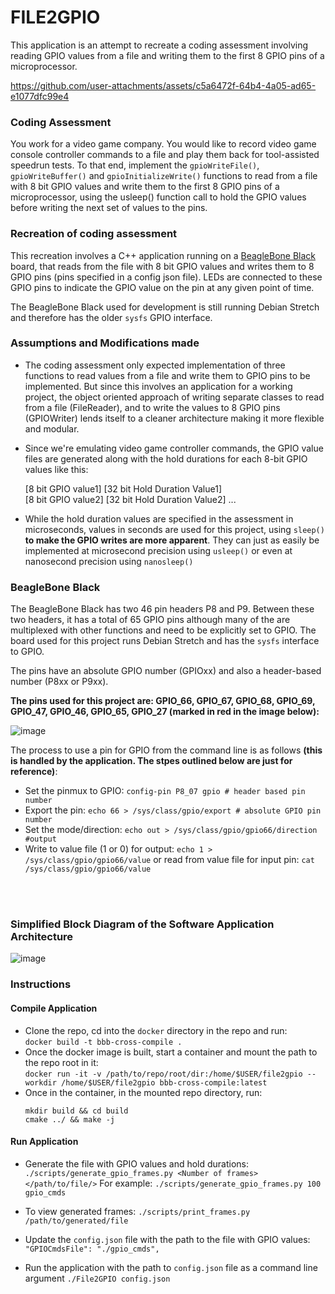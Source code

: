 # FILE2GPIO

This application is an attempt to recreate a coding assessment involving reading GPIO values from a file and writing them to the first 8 GPIO pins of a microprocessor.




https://github.com/user-attachments/assets/c5a6472f-64b4-4a05-ad65-e1077dfc99e4




### Coding Assessment
You work for a video game company. You would like to record video game console controller commands to a file and play them back for tool-assisted speedrun tests. To that end, implement the `gpioWriteFile()`, `gpioWriteBuffer()` and `gpioInitializeWrite()` functions
to read from a file with 8 bit GPIO values and write them to the first 8 GPIO pins of a microprocessor, using the usleep() function call to hold the GPIO values before writing the next set of values to the pins.


### Recreation of coding assessment
This recreation involves a C++ application running on a [BeagleBone Black]([url](https://www.beagleboard.org/boards/beaglebone-black)) board, that reads from the file with 8 bit GPIO values and writes them to 8 GPIO pins (pins specified in a config json file). LEDs are connected to these GPIO pins to indicate the GPIO value on the pin at any given point of time.

The BeagleBone Black used for development is still running Debian Stretch and therefore has the older `sysfs` GPIO interface.

### Assumptions and Modifications made

- The coding assessment only expected implementation of three functions to read values from a file and write them to GPIO pins to be implemented. But since this involves an application for a working project, the object oriented approach of writing separate classes to read from a file (FileReader), and to write the values to 8 GPIO pins (GPIOWriter) lends itself to a cleaner architecture making it more flexible and modular.  

- Since we're emulating video game controller commands, the GPIO value files are generated along with the hold durations for each 8-bit GPIO values like this:

  [8 bit GPIO value1] [32 bit Hold Duration Value1]  
  [8 bit GPIO value2] [32 bit Hold Duration Value2]
  ...

- While the hold duration values are specified in the assessment in microseconds, values in seconds are used for this project, using `sleep()`  **to make the GPIO writes are more apparent**. They can just as easily be implemented at microsecond precision using `usleep()` or even at nanosecond precision using `nanosleep()`
 

### BeagleBone Black
The BeagleBone Black has two 46 pin headers P8 and P9. Between these two headers, it has a total of 65 GPIO pins although many of the are multiplexed with other functions and need to be explicitly set to GPIO. The board used for this project runs
Debian Stretch and has the `sysfs` interface to GPIO.  

The pins have an absolute GPIO number (GPIOxx) and also a header-based number (P8xx or P9xx).  

**The pins used for this project are: GPIO_66, GPIO_67, GPIO_68, GPIO_69, GPIO_47, GPIO_46, GPIO_65, GPIO_27 (marked in red in the image below):**


![image](https://github.com/user-attachments/assets/75cb21f7-ecd7-46cb-b90f-9695121467db)




The process to use a pin for GPIO from the command line is as follows **(this is handled by the application. The stpes outlined below are just for reference)**:
- Set the pinmux to GPIO: `config-pin P8_07 gpio # header based pin number`
- Export the pin: `echo 66 > /sys/class/gpio/export # absolute GPIO pin number`
- Set the mode/direction: `echo out > /sys/class/gpio/gpio66/direction #output`
- Write to value file (1 or 0) for output: `echo 1 > /sys/class/gpio/gpio66/value` or read from value file for input pin: `cat /sys/class/gpio/gpio66/value`
<br>
<br>


    
### Simplified Block Diagram of the Software Application Architecture

 ![image](https://github.com/user-attachments/assets/76134db4-9377-4dcd-8506-a27d15488711)  




### Instructions

#### Compile Application

- Clone the repo, cd into the `docker` directory in the repo and run:  
    `docker build -t bbb-cross-compile .`
- Once the docker image is built, start a container and mount the path to the repo root in it:  
  `docker run -it -v /path/to/repo/root/dir:/home/$USER/file2gpio --workdir /home/$USER/file2gpio bbb-cross-compile:latest`
- Once in the container, in the mounted repo directory, run:
  ```
  mkdir build && cd build
  cmake ../ && make -j
  ```
  
#### Run Application

- Generate the file with GPIO values and hold durations:
   `./scripts/generate_gpio_frames.py <Number of frames> </path/to/file/>`
  For example: `./scripts/generate_gpio_frames.py 100 gpio_cmds`

- To view generated frames:
  `./scripts/print_frames.py /path/to/generated/file`

- Update the `config.json` file with the path to the file with GPIO values:
   `"GPIOCmdsFile": "./gpio_cmds",`

- Run the application with the path to `config.json` file as a command line argument
  `./File2GPIO config.json` 



